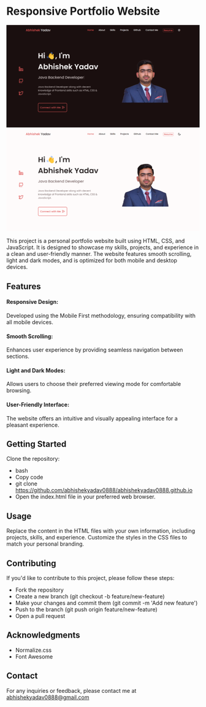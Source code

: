 # Responsive Portfolio Website

![Portfolio Screenshot](images/screenshot1.png)
![Portfolio Screenshot](images/screenshot2.png)

This project is a personal portfolio website built using HTML, CSS, and JavaScript. It is designed to showcase my skills, projects, and experience in a clean and user-friendly manner. The website features smooth scrolling, light and dark modes, and is optimized for both mobile and desktop devices.

## Features
#### Responsive Design: 
Developed using the Mobile First methodology, ensuring compatibility with all mobile devices.
#### Smooth Scrolling: 
Enhances user experience by providing seamless navigation between sections.
#### Light and Dark Modes: 
Allows users to choose their preferred viewing mode for comfortable browsing.
#### User-Friendly Interface: 
The website offers an intuitive and visually appealing interface for a pleasant experience.

## Getting Started
Clone the repository:

* bash
* Copy code
* git clone https://github.com/abhishekyadav0888/abhishekyadav0888.github.io 
* Open the index.html file in your preferred web browser.

## Usage
Replace the content in the HTML files with your own information, including projects, skills, and experience.
Customize the styles in the CSS files to match your personal branding.

## Contributing
If you'd like to contribute to this project, please follow these steps:

* Fork the repository
* Create a new branch (git checkout -b feature/new-feature)
* Make your changes and commit them (git commit -m 'Add new feature')
* Push to the branch (git push origin feature/new-feature)
* Open a pull request

## Acknowledgments
* Normalize.css
* Font Awesome

## Contact
For any inquiries or feedback, please contact me at abhishekyadav0888@gmail.com
